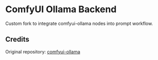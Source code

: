 # ComfyUI Ollama Backend

Custom fork to integrate comfyui-ollama nodes into prompt workflow.

## Credits

Original repository: [comfyui-ollama](https://github.com/stavsap/comfyui-ollama)
